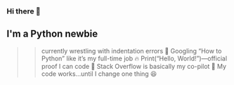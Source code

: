 ### Hi there 👋 

## I'm a Python newbie

>> currently wrestling with indentation errors 🧐
>> Googling “How to Python” like it’s my full-time job 🔥
>> Print(“Hello, World!”)—official proof I can code 💾
>> Stack Overflow is basically my co-pilot 🚀
>> My code works...until I change one thing 😆

